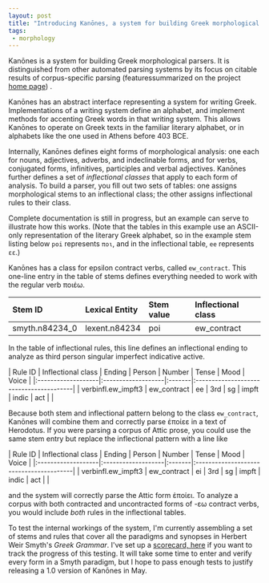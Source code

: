 ```yaml
---
layout: post
title: "Introducing Kanōnes, a system for building Greek morphological parsers"
tags:
 - morphology
---
```




Kanōnes is a system for building Greek morphological parsers.  It is distinguished from other automated parsing systems by its focus on citable results  of  corpus-specific parsing (featuressummarized  on the project [home page](http://neelsmith.github.io/greeklang/morphology/)) .


Kanōnes has an abstract interface representing a system for writing Greek.  Implementations of a writing system define an alphabet, and implement methods for accenting Greek words in that writing system. This allows Kanōnes to operate on Greek texts in the familiar literary alphabet, or in alphabets like the one used in Athens before 403 BCE.


Internally, Kanōnes defines eight forms of morphological analysis: one each for nouns, adjectives, adverbs, and indeclinable forms, and for verbs, conjugated forms, infinitives, participles and verbal adjectives.  Kanōnes further defines a set of *inflectional classes* that  apply to each  form of analysis.  To build a parser, you fill out two sets of tables: one assigns morphological stems to an inflectional class; the other assigns inflectional rules to their class.

Complete documentation is still in progress, but an example can serve to illustrate how this works. (Note that the tables in this example use an ASCII-only representation of the literary Greek alphabet, so in the example stem listing below `poi` represents `ποι`, and in the inflectional table, `ee` represents `εε`.)

Kanōnes has a class for epsilon contract verbs, called `ew_contract`.  This one-line entry in the table of stems defines everything needed to work with the regular verb ποιέω.  


| Stem ID        | Lexical Entity | Stem value | Inflectional class |
|:---------------|:---------------|:-----------|:-------------------|
| smyth.n84234_0 | lexent.n84234  | poi        | ew_contract        |



In the table of inflectional rules, this line defines an inflectional ending to analyze as third person singular imperfect indicative active.

| Rule ID            | Inflectional class | Ending | Person |  Number | Tense | Mood | Voice |
|:-------------------|:-------------------|:-------|:----------------------------------------|
| verbinfl.ew_impft3 | ew_contract        | ee     | 3rd | sg | impft | indic | act |        |


Because both stem and inflectional pattern belong to the class `ew_contract`, Kanōnes will combine them and correctly parse ἐποίεε in a text of Herodotus.    If you were parsing a corpus of Attic prose, you could use the same stem entry but replace the inflectional pattern with a line like


| Rule ID            | Inflectional class | Ending | Person |  Number | Tense | Mood | Voice |
|:-------------------|:-------------------|:-------|:----------------------------------------|
| verbinfl.ew_impft3 | ew_contract        | ei     | 3rd | sg | impft | indic | act |        |


and the system will correctly parse the Attic form ἐποίει.  To analyze a corpus with both contracted and uncontracted forms of -εω contract verbs, you would include *both* rules in the inflectional tables.


To test the internal workings of the system, I'm currently assembling a set of stems and rules that cover all the paradigms and synopses in Herbert Weir Smyth's *Greek Grammar*.  I've set up a [scorecard, here](http://neelsmith.github.io/greeklang/morphology/smyth/) if you want to track the progress of this testing.  It will take some time to enter and verify every form in a Smyth paradigm, but I hope to pass enough tests to justify releasing a 1.0 version of Kanōnes in May.
